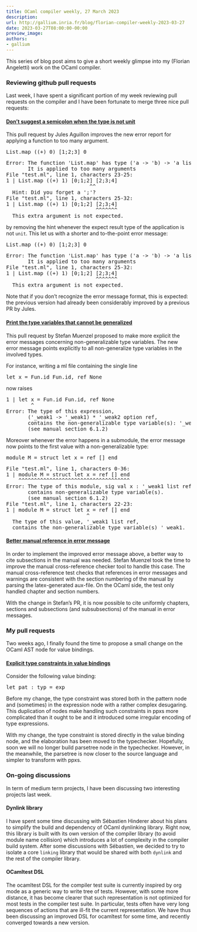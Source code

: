 ```yaml
---
title: OCaml compiler weekly, 27 March 2023
description:
url: http://gallium.inria.fr/blog/florian-compiler-weekly-2023-03-27
date: 2023-03-27T08:00:00-00:00
preview_image:
authors:
- gallium
---
```




  <p>This series of blog post aims to give a short weekly glimpse into my
(Florian Angeletti) work on the OCaml compiler.</p>


  

  
  <h3>Reviewing github pull
requests</h3>
<p>Last week, I have spent a significant portion of my week reviewing
pull requests on the compiler and I have been fortunate to merge three
nice pull requests:</p>
<h4><a href="https://github.com/ocaml/ocaml/pull/12116">Don&rsquo;t suggest a
semicolon when the type is not unit</a></h4>
<p>This pull request by Jules Aguillon improves the new error report for
applying a function to too many argument.</p>
<div class="highlight"><pre><span></span><span class="nn">List</span><span class="p">.</span><span class="n">map</span> <span class="o">((+)</span> <span class="mi">0</span><span class="o">)</span> <span class="o">[</span><span class="mi">1</span><span class="o">;</span><span class="mi">2</span><span class="o">;</span><span class="mi">3</span><span class="o">]</span> <span class="mi">0</span>
</pre></div>

<div class="highlight"><pre><span></span><span class="n">Error:</span> <span class="n">The</span> <span class="n">function</span> <span class="s">'List.map'</span> <span class="k">has</span> <span class="nb">type</span> (<span class="s">'a -&gt; '</span><span class="n">b</span>) -&gt; <span class="s">'a list -&gt; '</span><span class="n">b</span> <span class="n">list</span>
       <span class="n">It</span> <span class="k">is</span> <span class="n">applied</span> <span class="nb">to</span> <span class="n">too</span> <span class="n">many</span> <span class="n">arguments</span>
<span class="n">File</span> <span class="s">&quot;test.ml&quot;</span>, <span class="nb">line</span> <span class="mi">1</span>, <span class="n">characters</span> <span class="mi">23</span><span class="o">-</span><span class="mi">25</span>:
<span class="mi">1</span> | <span class="nb">List</span>.<span class="n">map</span> ((+) <span class="mi">1</span>) [<span class="mi">0</span>;<span class="mi">1</span>;<span class="mi">2</span>] [<span class="mi">2</span>;<span class="mi">3</span>;<span class="mi">4</span>]
                           ^^
  <span class="n">Hint:</span> <span class="n">Did</span> <span class="n">you</span> <span class="n">forget</span> <span class="n">a</span> <span class="s">';'</span>?
<span class="n">File</span> <span class="s">&quot;test.ml&quot;</span>, <span class="nb">line</span> <span class="mi">1</span>, <span class="n">characters</span> <span class="mi">25</span><span class="o">-</span><span class="mi">32</span>:
<span class="mi">1</span> | <span class="nb">List</span>.<span class="n">map</span> ((+) <span class="mi">1</span>) [<span class="mi">0</span>;<span class="mi">1</span>;<span class="mi">2</span>] [<span class="mi">2</span>;<span class="mi">3</span>;<span class="mi">4</span>]
                             ^^^^^^^
  <span class="n">This</span> <span class="o">extra</span> <span class="n">argument</span> <span class="k">is</span> <span class="nb">not</span> <span class="nb">expected</span>.
</pre></div>

<p>by removing the hint whenever the expect result type of the
application is not <code>unit</code>. This let us with a shorter and
to-the-point error message:</p>
<div class="highlight"><pre><span></span><span class="nn">List</span><span class="p">.</span><span class="n">map</span> <span class="o">((+)</span> <span class="mi">0</span><span class="o">)</span> <span class="o">[</span><span class="mi">1</span><span class="o">;</span><span class="mi">2</span><span class="o">;</span><span class="mi">3</span><span class="o">]</span> <span class="mi">0</span>
</pre></div>

<div class="highlight"><pre><span></span><span class="n">Error:</span> <span class="n">The</span> <span class="n">function</span> <span class="s">'List.map'</span> <span class="k">has</span> <span class="nb">type</span> (<span class="s">'a -&gt; '</span><span class="n">b</span>) -&gt; <span class="s">'a list -&gt; '</span><span class="n">b</span> <span class="n">list</span>
       <span class="n">It</span> <span class="k">is</span> <span class="n">applied</span> <span class="nb">to</span> <span class="n">too</span> <span class="n">many</span> <span class="n">arguments</span>
<span class="n">File</span> <span class="s">&quot;test.ml&quot;</span>, <span class="nb">line</span> <span class="mi">1</span>, <span class="n">characters</span> <span class="mi">25</span><span class="o">-</span><span class="mi">32</span>:
<span class="mi">1</span> | <span class="nb">List</span>.<span class="n">map</span> ((+) <span class="mi">1</span>) [<span class="mi">0</span>;<span class="mi">1</span>;<span class="mi">2</span>] [<span class="mi">2</span>;<span class="mi">3</span>;<span class="mi">4</span>]
                             ^^^^^^^
  <span class="n">This</span> <span class="o">extra</span> <span class="n">argument</span> <span class="k">is</span> <span class="nb">not</span> <span class="nb">expected</span>.
</pre></div>

<p>Note that if you don&rsquo;t recognize the error message format, this is
expected: the previous version had already been considerably improved by
a previous PR by Jules.</p>
<h4><a href="https://github.com/ocaml/ocaml/pull/12051">Print the type
variables that cannot be generalized</a></h4>
<p>This pull request by Stefan Muenzel proposed to make more explicit
the error messages concerning non-generalizable type variables. The new
error message points explicitly to all non-generalize type variables in
the involved types.</p>
<p>For instance, writing a ml file containing the single line</p>
<div class="highlight"><pre><span></span><span class="k">let</span> <span class="n">x</span> <span class="o">=</span> <span class="nn">Fun</span><span class="p">.</span><span class="n">id</span> <span class="nn">Fun</span><span class="p">.</span><span class="n">id</span><span class="o">,</span> <span class="n">ref</span> <span class="nc">None</span>
</pre></div>

<p>now raises</p>
<div class="highlight"><pre><span></span><span class="mf">1</span><span class="w"> </span><span class="err">|</span><span class="w"> </span><span class="kd">let</span><span class="w"> </span><span class="n">x</span><span class="w"> </span><span class="o">=</span><span class="w"> </span><span class="n">Fun</span><span class="mf">.</span><span class="n">id</span><span class="w"> </span><span class="n">Fun</span><span class="mf">.</span><span class="n">id</span><span class="p">,</span><span class="w"> </span><span class="n">ref</span><span class="w"> </span><span class="n">None</span><span class="w"></span>
<span class="w">        </span><span class="o">^</span><span class="w"></span>
<span class="n">Error</span><span class="p">:</span><span class="w"> </span><span class="n">The</span><span class="w"> </span><span class="n">type</span><span class="w"> </span><span class="n">of</span><span class="w"> </span><span class="n">this</span><span class="w"> </span><span class="nb">exp</span><span class="n">ression</span><span class="p">,</span><span class="w"></span>
<span class="w">       </span><span class="p">(</span><span class="err">'</span><span class="n">_weak1</span><span class="w"> </span><span class="o">-&gt;</span><span class="w"> </span><span class="err">'</span><span class="n">_weak1</span><span class="p">)</span><span class="w"> </span><span class="o">*</span><span class="w"> </span><span class="err">'</span><span class="n">_weak2</span><span class="w"> </span><span class="n">option</span><span class="w"> </span><span class="n">ref</span><span class="p">,</span><span class="w"></span>
<span class="w">       </span><span class="kr">cont</span><span class="n">ains</span><span class="w"> </span><span class="n">the</span><span class="w"> </span><span class="n">non</span><span class="o">-</span><span class="n">generalizable</span><span class="w"> </span><span class="n">type</span><span class="w"> </span><span class="n">variable</span><span class="p">(</span><span class="n">s</span><span class="p">):</span><span class="w"> </span><span class="err">'</span><span class="n">_weak1</span><span class="p">,</span><span class="w"> </span><span class="err">'</span><span class="n">_weak2</span><span class="mf">.</span><span class="w"></span>
<span class="w">       </span><span class="p">(</span><span class="n">see</span><span class="w"> </span><span class="n">manual</span><span class="w"> </span><span class="n">section</span><span class="w"> </span><span class="mf">6.1.2</span><span class="p">)</span><span class="w"></span>
</pre></div>

<p>Moreover whenever the error happens in a submodule, the error message
now points to the first value with a non-generalizable type:</p>
<div class="highlight"><pre><span></span><span class="k">module</span> <span class="n">M</span> = <span class="n">struct</span> <span class="k">let</span> <span class="nb">x</span> = <span class="n">ref</span> [] <span class="nb">end</span>
</pre></div>

<div class="highlight"><pre><span></span>File &quot;test.ml&quot;, line 1, characters 0-36:
1 | module M = struct let x = ref [] end
    ^^^^^^^^^^^^^^^^^^^^^^^^^^^^^^^^^^^^
Error: The type of this module, sig val x : '_weak1 list ref end,
       contains non-generalizable type variable(s).
       (see manual section 6.1.2)
File &quot;test.ml&quot;, line 1, characters 22-23:
1 | module M = struct let x = ref [] end
                          ^
  The type of this value, '_weak1 list ref,
  contains the non-generalizable type variable(s) '_weak1.
</pre></div>

<h4><a href="https://github.com/ocaml/ocaml/pull/12125">Better manual reference
in error message</a></h4>
<p>In order to implement the improved error message above, a better way
to cite subsections in the manual was needed. Stefan Muenzel took the
time to improve the manual cross-reference checker tool to handle this
case. The manual cross-reference test checks that references in error
messages and warnings are consistent with the section numbering of the
manual by parsing the latex-generated aux-file. On the OCaml side, the
test only handled chapter and section numbers.</p>
<p>With the change in Stefan&rsquo;s PR, it is now possible to cite uniformly
chapters, sections and subsections (and subsubsections) of the manual in
error messages.</p>
<h3>My pull requests</h3>
<p>Two weeks ago, I finally found the time to propose a small change on
the OCaml AST node for value bindings.</p>
<h4><a href="https://github.com/ocaml/ocaml/pull/12119">Explicit type
constraints in value bindings</a></h4>
<p>Consider the following value binding:</p>
<div class="highlight"><pre><span></span><span class="k">let</span> <span class="n">pat</span> <span class="o">:</span> <span class="n">typ</span> <span class="o">=</span> <span class="n">exp</span>
</pre></div>

<p>Before my change, the type constraint was stored both in the pattern
node and (sometimes) in the expression node with a rather complex
desugaring. This duplication of nodes make handling such constraints in
ppxs more complicated than it ought to be and it introduced some
irregular encoding of type expressions.</p>
<p>With my change, the type constraint is stored directly in the value
binding node, and the elaboration has been moved to the typechecker.
Hopefully, soon we will no longer build parsetree node in the
typechecker. However, in the meanwhile, the parsetree is now closer to
the source language and simpler to transform with ppxs.</p>
<h3>On-going discussions</h3>
<p>In term of medium term projects, I have been discussing two
interesting projects last week.</p>
<h4>Dynlink library</h4>
<p>I have spent some time discussing with S&eacute;bastien Hinderer about his
plans to simplify the build and dependency of OCaml dynlinking library.
Right now, this library is built with its own version of the compiler
library (to avoid module name collision) which introduces a lot of
complexity in the compiler build system. After some discussions with
S&eacute;bastien, we decided to try to isolate a core <code>linking</code>
library that would be shared with both <code>dynlink</code> and the rest
of the compiler library.</p>
<h4>OCamltest DSL</h4>
<p>The ocamltest DSL for the compiler test suite is currently inspired
by org mode as a generic way to write tree of tests. However, with some
more distance, it has become clearer that such representation is not
optimized for most tests in the compiler test suite. In particular,
tests often have very long sequences of actions that are ill-fit the
current representation. We have thus been discussing an improved DSL for
ocamltest for some time, and recently converged towards a new
version.</p>


  
